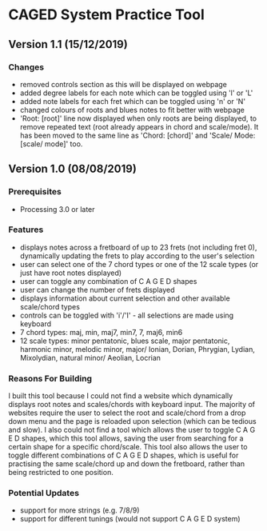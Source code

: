 # CAGED System Practice Tool

## Version 1.1 (15/12/2019)

### Changes
- removed controls section as this will be displayed on webpage
- added degree labels for each note which can be toggled using 'l' or 'L'
- added note labels for each fret which can be toggled using 'n' or 'N'
- changed colours of roots and blues notes to fit better with webpage
- 'Root: [root]' line now displayed when only roots are being displayed, to remove repeated text (root already appears in chord and scale/mode).  It has been moved to the same line as 'Chord: [chord]' and 'Scale/ Mode: [scale/ mode]' too.

## Version 1.0 (08/08/2019)

### Prerequisites
- Processing 3.0 or later

### Features
- displays notes across a fretboard of up to 23 frets (not including fret 0), 
dynamically updating the frets to play according to the user's selection
- user can select one of the 7 chord types or one of the 12 scale types (or 
just have root notes displayed)
- user can toggle any combination of C A G E D shapes
- user can change the number of frets displayed
- displays information about current selection and other available scale/chord types
- controls can be toggled with 'i'/'I' - all selections are made using keyboard
- 7 chord types:  maj, min, maj7, min7, 7, maj6, min6
- 12 scale types: minor pentatonic, blues scale, major pentatonic, 
harmonic minor, melodic minor, major/ Ionian, Dorian, Phrygian, Lydian, Mixolydian, 
natural minor/ Aeolian, Locrian

### Reasons For Building
I built this tool because I could not find a website which dynamically displays root notes and scales/chords with keyboard input.  The majority of websites require the user to select the root and scale/chord from a drop down menu and the page is reloaded upon selection (which can be tedious and slow).  I also could not find a tool which allows the user to toggle C A G E D shapes, which this tool allows, saving the user from searching for a certain shape for a specific chord/scale. This tool also allows the user to toggle different combinations of C A G E D shapes, which is useful for practising the same scale/chord up and down the fretboard, rather than being restricted to one position.

### Potential Updates
- support for more strings (e.g. 7/8/9)
- support for different tunings (would not support C A G E D system)
